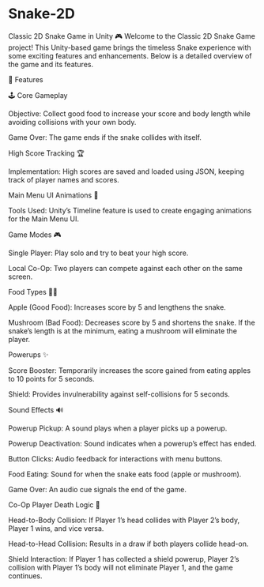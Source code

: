 # Snake-2D
Classic 2D Snake Game in Unity 🎮
Welcome to the Classic 2D Snake Game project! This Unity-based game brings the timeless Snake experience with some exciting features and enhancements. Below is a detailed overview of the game and its features.

🚀 Features

🕹️ Core Gameplay

Objective: Collect good food to increase your score and body length while avoiding collisions with your own body.

Game Over: The game ends if the snake collides with itself.

High Score Tracking 🏆

Implementation: High scores are saved and loaded using JSON, keeping track of player names and scores.

Main Menu UI Animations 🎨

Tools Used: Unity’s Timeline feature is used to create engaging animations for the Main Menu UI.

Game Modes 🎮

Single Player: Play solo and try to beat your high score.

Local Co-Op: Two players can compete against each other on the same screen.

Food Types 🍎🍄

Apple (Good Food): Increases score by 5 and lengthens the snake.

Mushroom (Bad Food): Decreases score by 5 and shortens the snake. If the snake’s length is at the minimum, eating a mushroom will eliminate the player.

Powerups ✨

Score Booster: Temporarily increases the score gained from eating apples to 10 points for 5 seconds.

Shield: Provides invulnerability against self-collisions for 5 seconds.

Sound Effects 🔊

Powerup Pickup: A sound plays when a player picks up a powerup.

Powerup Deactivation: Sound indicates when a powerup’s effect has ended.

Button Clicks: Audio feedback for interactions with menu buttons.

Food Eating: Sound for when the snake eats food (apple or mushroom).

Game Over: An audio cue signals the end of the game.

Co-Op Player Death Logic 👾

Head-to-Body Collision: If Player 1’s head collides with Player 2’s body, Player 1 wins, and vice versa.

Head-to-Head Collision: Results in a draw if both players collide head-on.

Shield Interaction: If Player 1 has collected a shield powerup, Player 2’s collision with Player 1’s body will not eliminate Player 1, and the game continues.
